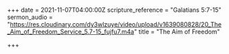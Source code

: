 +++
date = 2021-11-07T04:00:00Z
scripture_reference = "Galatians 5:7-15"
sermon_audio = "https://res.cloudinary.com/dy3wlzuye/video/upload/v1639080828/20_The_Aim_of_Freedom_Service_5.7-15_fujfu7.m4a"
title = "The Aim of Freedom"

+++
